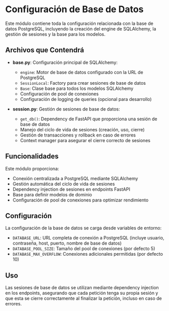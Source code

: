 # Configuración de Base de Datos

Este módulo contiene toda la configuración relacionada con la base de datos PostgreSQL, incluyendo la creación del engine de SQLAlchemy, la gestión de sesiones y la base para los modelos.

## Archivos que Contendrá

- **base.py**: Configuración principal de SQLAlchemy:
  - `engine`: Motor de base de datos configurado con la URL de PostgreSQL
  - `SessionLocal`: Factory para crear sesiones de base de datos
  - `Base`: Clase base para todos los modelos SQLAlchemy
  - Configuración de pool de conexiones
  - Configuración de logging de queries (opcional para desarrollo)

- **session.py**: Gestión de sesiones de base de datos:
  - `get_db()`: Dependency de FastAPI que proporciona una sesión de base de datos
  - Manejo del ciclo de vida de sesiones (creación, uso, cierre)
  - Gestión de transacciones y rollback en caso de errores
  - Context manager para asegurar el cierre correcto de sesiones

## Funcionalidades

Este módulo proporciona:

- Conexión centralizada a PostgreSQL mediante SQLAlchemy
- Gestión automática del ciclo de vida de sesiones
- Dependency injection de sesiones en endpoints FastAPI
- Base para definir modelos de dominio
- Configuración de pool de conexiones para optimizar rendimiento

## Configuración

La configuración de la base de datos se carga desde variables de entorno:

- `DATABASE_URL`: URL completa de conexión a PostgreSQL (incluye usuario, contraseña, host, puerto, nombre de base de datos)
- `DATABASE_POOL_SIZE`: Tamaño del pool de conexiones (por defecto 5)
- `DATABASE_MAX_OVERFLOW`: Conexiones adicionales permitidas (por defecto 10)

## Uso

Las sesiones de base de datos se utilizan mediante dependency injection en los endpoints, asegurando que cada petición tenga su propia sesión y que esta se cierre correctamente al finalizar la petición, incluso en caso de errores.

